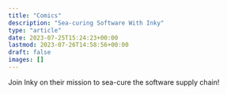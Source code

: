 ```yaml
---
title: "Comics"
description: "Sea-curing Software With Inky"
type: "article"
date: 2023-07-25T15:24:23+00:00
lastmod: 2023-07-26T14:58:56+00:00
draft: false
images: []
---
```

Join Inky on their mission to sea-cure the software supply chain!